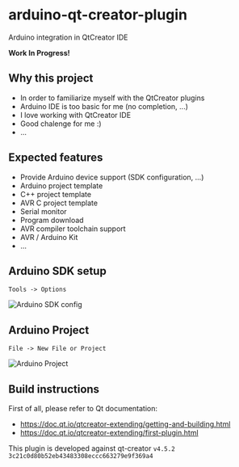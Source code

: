 # arduino-qt-creator-plugin

Arduino integration in QtCreator IDE

**Work In Progress!**

## Why this project
- In order to familiarize myself with the QtCreator plugins
- Arduino IDE is too basic for me (no completion, ...)
- I love working with QtCreator IDE
- Good chalenge for me :)
- ...

## Expected features

- Provide Arduino device support (SDK configuration, ...)
- Arduino project template
- C++ project template
- AVR C project template
- Serial monitor
- Program download
- AVR compiler toolchain support
- AVR / Arduino Kit
- ...


## Arduino SDK setup

`Tools -> Options`

![Arduino SDK config](res/arduino-device-config.png)


## Arduino Project

`File -> New File or Project`

![Arduino Project](res/arduino-new-project.png)

## Build instructions

First of all, please refer to Qt documentation:
 - https://doc.qt.io/qtcreator-extending/getting-and-building.html
 - https://doc.qt.io/qtcreator-extending/first-plugin.html
 
 This plugin is developed against qt-creator `v4.5.2` `3c21c0d80b52eb43483308eccc663279e9f369a4`
 

